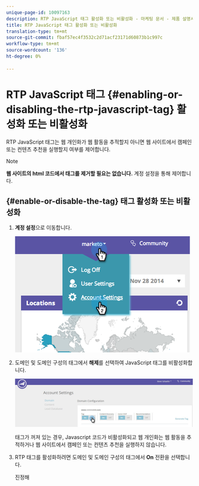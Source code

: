 ```yaml
---
unique-page-id: 10097163
description: RTP JavaScript 태그 활성화 또는 비활성화 - 마케팅 문서 - 제품 설명서
title: RTP JavaScript 태그 활성화 또는 비활성화
translation-type: tm+mt
source-git-commit: fbaf57ec4f3532c2d71acf23171d60873b1c997c
workflow-type: tm+mt
source-wordcount: '136'
ht-degree: 0%

---
```



# RTP JavaScript 태그 {#enabling-or-disabling-the-rtp-javascript-tag} 활성화 또는 비활성화

RTP JavaScript 태그는 웹 개인화가 웹 활동을 추적할지 아니면 웹 사이트에서 캠페인 또는 컨텐츠 추천을 실행할지 여부를 제어합니다.

>[!NOTE]
>
>**웹 사이트의 html 코드에서 태그를 제거할 필요는 없습니다.** 계정 설정을 통해 제어합니다.

## {#enable-or-disable-the-tag} 태그 활성화 또는 비활성화

1. **계정 설정**&#x200B;으로 이동합니다.

   ![](assets/image2014-12-1-23-3a3-3a12.png)

1. 도메인 및 도메인 구성의 태그에서 **해제**&#x200B;를 선택하여 JavaScript 태그를 비활성화합니다.

   ![](assets/account-settings-domain-tag.jpg)

   태그가 꺼져 있는 경우, Javascript 코드가 비활성화되고 웹 개인화는 웹 활동을 추적하거나 웹 사이트에서 캠페인 또는 컨텐츠 추천을 실행하지 않습니다.

1. RTP 태그를 활성화하려면 도메인 및 도메인 구성의 태그에서 **On** 전환을 선택합니다.

   진정해
